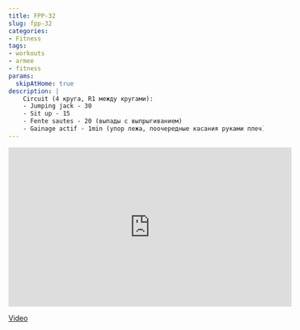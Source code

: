 ```yaml
---
title: FPP-32
slug: fpp-32
categories:
- Fitness
tags:
- workouts
- armee
- fitness
params:
  skipAtHome: true
description: |
    Circuit (4 круга, R1 между кругами):
    - Jumping jack - 30
    - Sit up - 15
    - Fente sautes - 20 (выпады с выпрыгиванием)
    - Gainage actif - 1min (упор лежа, поочередные касания руками плеч)
---
```

<iframe width="560" height="315" src="https://www.youtube.com/embed/Y0gCXYP_mEA?si=hXzPApikZTUHgYku" title="YouTube video player" frameborder="0" allow="accelerometer; autoplay; clipboard-write; encrypted-media; gyroscope; picture-in-picture; web-share" allowfullscreen></iframe>

[Video](https://youtu.be/Y0gCXYP_mEA?si=hXzPApikZTUHgYku)
